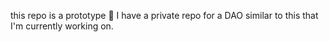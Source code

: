 this repo is a prototype 🫣 
I have a private repo for a DAO similar to this that I'm currently working on.
